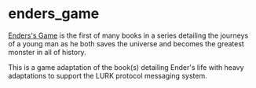 # enders_game

[Enders's Game](https://en.wikipedia.org/wiki/Ender%27s_Game) is the first of many books in a series detailing the journeys of a young man as he both saves the universe and becomes the greatest monster in all of history.

This is a game adaptation of the book(s) detailing Ender's life with heavy adaptations to support the LURK protocol messaging system.